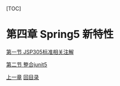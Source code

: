 [TOC]

# 第四章 Spring5 新特性

[第一节 JSP305标准相关注解](verse01.html)

[第二节 整合junit5](verse02.html)



[上一章](../chapter03/index.html) [回目录](../index.html)